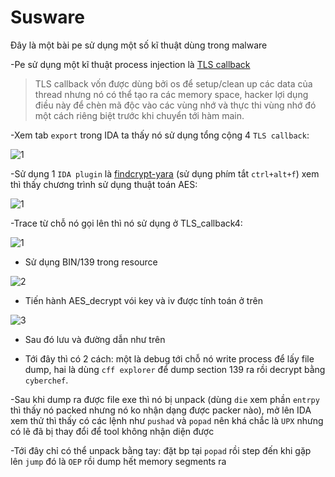 # Susware
Đây là một bài pe sử dụng một số kĩ thuật dùng trong malware

-Pe sử dụng một kĩ thuật process injection là [TLS callback](https://attack.mitre.org/techniques/T1055/005/)

> TLS callback vốn được dùng bởi os để setup/clean up các data của thread nhưng nó có thể tạo ra các memory space, hacker lợi dụng điều này để chèn mã độc vào các vùng nhớ và thực thi vùng nhớ đó một cách riêng biệt trước khi chuyển tới hàm main.

-Xem tab `export` trong IDA ta thấy nó sử dụng tổng cộng 4 `TLS callback`:

![1](https://user-images.githubusercontent.com/84214843/178108522-992c3925-c06b-45af-be25-02f4bbe13624.PNG)

-Sử dụng 1 `IDA plugin` là [findcrypt-yara](https://github.com/polymorf/findcrypt-yara) (sử dụng phím tắt `ctrl+alt+f`) xem thì thấy chương trình sử dụng thuật toán AES:

![1](https://user-images.githubusercontent.com/84214843/178108647-91663d7b-0c2e-4e62-85fd-9af16dce2720.PNG)

-Trace từ chỗ nó gọi lên thì nó sử dụng ở TLS_callback4:

![1](https://user-images.githubusercontent.com/84214843/178108816-274d040b-30e2-4dfc-9b6f-0bf9a3054572.PNG)

* Sử dụng BIN/139 trong resource 

![2](https://user-images.githubusercontent.com/84214843/178108886-86bd27fd-6f6d-42f3-8a41-738316f7900b.PNG)

* Tiến hành AES_decrypt vói key và iv được tính toán ở trên

![3](https://user-images.githubusercontent.com/84214843/178108917-c86c1768-9a86-489c-80e5-10f7f8154ec9.PNG)

* Sau đó lưu và đường dẫn như trên 

* Tới đây thì có 2 cách: một là debug tới chỗ nó write process để lấy file dump, hai là dùng `cff explorer` để dump section 139 ra rồi decrypt bằng `cyberchef`.

-Sau khi dump ra được file exe thì nó bị unpack (dùng `die` xem phần `entrpy` thì thấy nó packed nhưng nó ko nhận dạng được packer nào), mở lên IDA xem thử thì thấy có các lệnh như `pushad` và `popad` nên khá chắc là `UPX` nhưng có lẽ đã bị thay đổi để tool không nhận diện được

-Tới đây chỉ có thể unpack bằng tay: đặt bp tại `popad` rồi step đến khi gặp lên `jump` đó là `OEP` rồi dump hết memory segments ra

